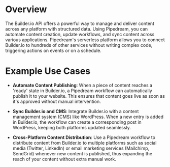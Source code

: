 # Overview

The Builder.io API offers a powerful way to manage and deliver content across any platform with structured data. Using Pipedream, you can automate content creation, update workflows, and sync content across various applications. Pipedream's serverless platform allows you to connect Builder.io to hundreds of other services without writing complex code, triggering actions on events or on a schedule.

# Example Use Cases

- **Automate Content Publishing**: When a piece of content reaches a 'ready' state in Builder.io, a Pipedream workflow can automatically publish it to your website. This ensures that content goes live as soon as it's approved without manual intervention.

- **Sync Builder.io and CMS**: Integrate Builder.io with a content management system (CMS) like WordPress. When a new entry is added in Builder.io, the workflow can create a corresponding post in WordPress, keeping both platforms updated seamlessly.

- **Cross-Platform Content Distribution**: Use a Pipedream workflow to distribute content from Builder.io to multiple platforms such as social media (Twitter, LinkedIn) or email marketing services (Mailchimp, SendGrid) whenever new content is published, thus expanding the reach of your content without extra manual work.

